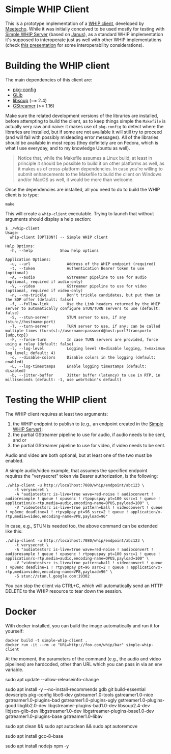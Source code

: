 Simple WHIP Client
==================

This is a prototype implementation of a [WHIP client](https://www.ietf.org/archive/id/draft-ietf-wish-whip-01.html), developed by [Meetecho](https://www.meetecho.com). While it was initially conceived to be used mostly for testing with [Simple WHIP Server](https://github.com/meetecho/simple-whip-server) (based on [Janus](https://github.com/meetecho/janus-gateway/)), as a standard WHIP implementation it's supposed to interoperate just as well with other WHIP implementations (check [this presentation](https://github.com/IETF-Hackathon/ietf112-project-presentations/blob/main/ietf112-hackathon-whip.pdf) for some interoperability considerations).

# Building the WHIP client

The main dependencies of this client are:

* [pkg-config](http://www.freedesktop.org/wiki/Software/pkg-config/)
* [GLib](http://library.gnome.org/devel/glib/)
* [libsoup](https://wiki.gnome.org/Projects/libsoup) (~= 2.4)
* [GStreamer](https://gstreamer.freedesktop.org/) (>= 1.16)

Make sure the related development versions of the libraries are installed, before attempting to build the client, as to keep things simple the `Makefile` is actually very raw and naive: it makes use of `pkg-config` to detect where the libraries are installed, but if some are not available it will still try to proceed (and will fail with possibly misleading error messages). All of the libraries should be available in most repos (they definitely are on Fedora, which is what I use everyday, and to my knowledge Ubuntu as well).

> Notice that, while the Makefile assumes a Linux build, at least in principle it should be possible to build it on other platforms as well, as it makes us of cross-platform dependencies. In case you're willing to submit enhancements to the Makefile to build the client on Windows and/or MacOS as well, it would be more than welcome.

Once the dependencies are installed, all you need to do to build the WHIP client is to type:

	make

This will create a `whip-client` executable. Trying to launch that without arguments should display a help section:

```
$ ./whip-client
Usage:
  whip-client [OPTION?] -- Simple WHIP client

Help Options:
  -h, --help            Show help options

Application Options:
  -u, --url                Address of the WHIP endpoint (required)
  -t, --token              Authentication Bearer token to use (optional)
  -A, --audio              GStreamer pipeline to use for audio (optional, required if audio-only)
  -V, --video              GStreamer pipeline to use for video (optional, required if video-only)
  -n, --no-trickle         Don't trickle candidates, but put them in the SDP offer (default: false)
  -f, --follow-link        Use the Link headers returned by the WHIP server to automatically configure STUN/TURN servers to use (default: false)
  -S, --stun-server        STUN server to use, if any (stun://hostname:port)
  -T, --turn-server        TURN server to use, if any; can be called multiple times (turn(s)://username:password@host:port?transport=[udp,tcp])
  -F, --force-turn         In case TURN servers are provided, force using a relay (default: false)
  -l, --log-level          Logging level (0=disable logging, 7=maximum log level; default: 4)
  -o, --disable-colors     Disable colors in the logging (default: enabled)
  -L, --log-timestamps     Enable logging timestamps (default: disabled)
  -b, --jitter-buffer      Jitter buffer (latency) to use in RTP, in milliseconds (default: -1, use webrtcbin's default)
```

# Testing the WHIP client

The WHIP client requires at least two arguments:

1. the WHIP endpoint to publish to (e.g., an endpoint created in the [Simple WHIP Server](https://github.com/meetecho/simple-whip-server));
2. the partial GStreamer pipeline to use for audio, if audio needs to be sent, and or
3. the partial GStreamer pipeline to use for video, if video needs to be sent.

Audio and video are both optional, but at least one of the two must be enabled.

A simple audio/video example, that assumes the specified endpoint requires the "verysecret" token via Bearer authorization, is the following:

```
./whip-client -u http://localhost:7080/whip/endpoint/abc123 \
	-t verysecret \
	-A "audiotestsrc is-live=true wave=red-noise ! audioconvert ! audioresample ! queue ! opusenc ! rtpopuspay pt=100 ssrc=1 ! queue ! application/x-rtp,media=audio,encoding-name=OPUS,payload=100" \
	-V "videotestsrc is-live=true pattern=ball ! videoconvert ! queue ! vp8enc deadline=1 ! rtpvp8pay pt=96 ssrc=2 ! queue ! application/x-rtp,media=video,encoding-name=VP8,payload=96"
```

In case, e.g., STUN is needed too, the above command can be extended like this:

```
./whip-client -u http://localhost:7080/whip/endpoint/abc123 \
	-t verysecret \
	-A "audiotestsrc is-live=true wave=red-noise ! audioconvert ! audioresample ! queue ! opusenc ! rtpopuspay pt=100 ssrc=1 ! queue ! application/x-rtp,media=audio,encoding-name=OPUS,payload=100" \
	-V "videotestsrc is-live=true pattern=ball ! videoconvert ! queue ! vp8enc deadline=1 ! rtpvp8pay pt=96 ssrc=2 ! queue ! application/x-rtp,media=video,encoding-name=VP8,payload=96" \
	-S stun://stun.l.google.com:19302
```

You can stop the client via CTRL+C, which will automatically send an HTTP DELETE to the WHIP resource to tear down the session.

# Docker

With docker installed, you can build the image automatically and run it for yourself:

```
docker build -t simple-whip-client .
docker run -it --rm -e "URL=http://foo.com/whip/bar" simple-whip-client
```

At the moment, the parameters of the command (e.g., the audio and video pipelines) are hardcoded, other than URL which you can pass in via an env variable.

sudo apt update --allow-releaseinfo-change

sudo apt install -y --no-install-recommends gdb git build-essential devscripts pkg-config libc6-dev gstreamer1.0-tools gstreamer1.0-nice gstreamer1.0-plugins-bad gstreamer1.0-plugins-ugly gstreamer1.0-plugins-good libglib2.0-dev libgstreamer-plugins-bad1.0-dev libsoup2.4-dev libjson-glib-dev libgstreamer1.0-dev libgstreamer-plugins-base1.0-dev gstreamer1.0-plugins-base gstreamer1.0-libav

sudo apt clean && sudo apt autoclean && sudo apt autoremove

sudo apt install gcc-8-base

sudo apt install nodejs npm -y
